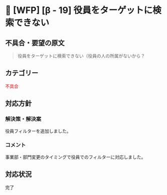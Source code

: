 # 🌳 [WFP] [β - 19] 役員をターゲットに検索できない

## 不具合・要望の原文

> 役員をターゲットに検索できない（役員の人の所属がないから？

## カテゴリー

<span style="color: red;">不具合</span>



## 対応方針

### 解決策・解決案

役員フィルターを追加しました。



### コメント

事業部・部門変更のタイミングで役員でのフィルターに対応しました。



## 対応状況

完了